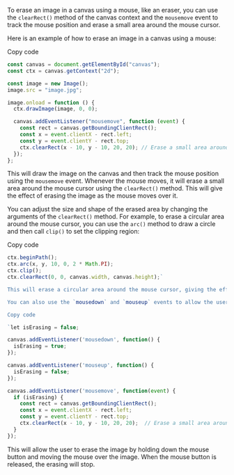 To erase an image in a canvas using a mouse, like an eraser, you can use the `clearRect()` method of the canvas context and the `mousemove` event to track the mouse position and erase a small area around the mouse cursor.

Here is an example of how to erase an image in a canvas using a mouse:

Copy code

```js
const canvas = document.getElementById("canvas");
const ctx = canvas.getContext("2d");

const image = new Image();
image.src = "image.jpg";

image.onload = function () {
  ctx.drawImage(image, 0, 0);

  canvas.addEventListener("mousemove", function (event) {
    const rect = canvas.getBoundingClientRect();
    const x = event.clientX - rect.left;
    const y = event.clientY - rect.top;
    ctx.clearRect(x - 10, y - 10, 20, 20); // Erase a small area around the mouse cursor
  });
};
```

This will draw the image on the canvas and then track the mouse position using the `mousemove` event. Whenever the mouse moves, it will erase a small area around the mouse cursor using the `clearRect()` method. This will give the effect of erasing the image as the mouse moves over it.

You can adjust the size and shape of the erased area by changing the arguments of the `clearRect()` method. For example, to erase a circular area around the mouse cursor, you can use the `arc()` method to draw a circle and then call `clip()` to set the clipping region:

Copy code

```js
ctx.beginPath();
ctx.arc(x, y, 10, 0, 2 * Math.PI);
ctx.clip();
ctx.clearRect(0, 0, canvas.width, canvas.height);`

This will erase a circular area around the mouse cursor, giving the effect of an eraser with a circular tip.

You can also use the `mousedown` and `mouseup` events to allow the user to erase the image by holding down the mouse button, like a real eraser.

Copy code

`let isErasing = false;

canvas.addEventListener('mousedown', function() {
  isErasing = true;
});

canvas.addEventListener('mouseup', function() {
  isErasing = false;
});

canvas.addEventListener('mousemove', function(event) {
  if (isErasing) {
    const rect = canvas.getBoundingClientRect();
    const x = event.clientX - rect.left;
    const y = event.clientY - rect.top;
    ctx.clearRect(x - 10, y - 10, 20, 20);  // Erase a small area around the mouse cursor
  }
});
```

This will allow the user to erase the image by holding down the mouse button and moving the mouse over the image. When the mouse button is released, the erasing will stop.
